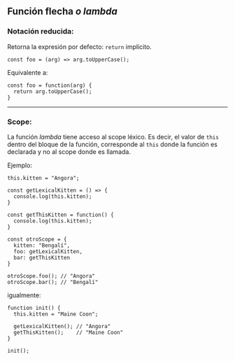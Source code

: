 ## Función flecha _o lambda_

### Notación reducida:

Retorna la expresión por defecto: `return` implícito.

```
const foo = (arg) => arg.toUpperCase();
```

Equivalente a:

```
const foo = function(arg) {
  return arg.toUpperCase();
}
```
---

### Scope:

La función _lambda_ tiene acceso al scope léxico. Es decir, el valor de `this` dentro del bloque de la función, corresponde al `this` donde la función es declarada y no al scope donde es llamada.

Ejemplo:

```
this.kitten = "Angora";

const getLexicalKitten = () => {
  console.log(this.kitten);
}

const getThisKitten = function() { 
  console.log(this.kitten); 
}

const otroScope = {
  kitten: "Bengalí",
  foo: getLexicalKitten,
  bar: getThisKitten
}

otroScope.foo(); // "Angora"
otroScope.bar(); // "Bengalí"
```

igualmente:

```
function init() {
  this.kitten = "Maine Coon";

  getLexicalKitten(); // "Angora"
  getThisKitten();    // "Maine Coon"
}

init();
```



